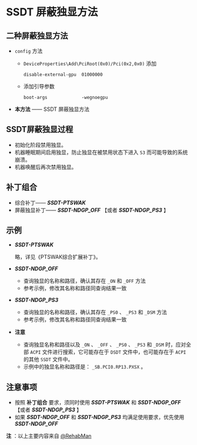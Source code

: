 # SSDT 屏蔽独显方法

## 二种屏蔽独显方法

- `config` 方法

  - `DeviceProperties\Add\PciRoot(0x0)/Pci(0x2,0x0)` 添加

    ```text
    disable-external-gpu  01000000
    ```

  - 添加引导参数

    ```text
    boot-args             -wegnoegpu
    ```

- **本方法** —— SSDT 屏蔽独显方法

## SSDT屏蔽独显过程

- 初始化阶段禁用独显。
- 机器睡眠期间启用独显，防止独显在被禁用状态下进入 `S3` 而可能导致的系统崩溃。
- 机器唤醒后再次禁用独显。

## 补丁组合

- 综合补丁—— ***SSDT-PTSWAK***
- 屏蔽独显补丁—— ***SSDT-NDGP_OFF*** 【或者 ***SSDT-NDGP_PS3*** 】

## 示例

- ***SSDT-PTSWAK***

  略，详见《PTSWAK综合扩展补丁》。
  
- ***SSDT-NDGP_OFF***

  - 查询独显的名称和路径，确认其存在 `_ON` 和 `_OFF` 方法
  - 参考示例，修改其名称和路径同查询结果一致
  
- ***SSDT-NDGP_PS3***

  - 查询独显的名称和路径，确认其存在 `_PS0`  、 `_PS3` 和 `_DSM` 方法
  - 参考示例，修改其名称和路径同查询结果一致
  
- **注意**

  - 查询独显名称和路径以及 `_ON` 、 `_OFF` 、 `_PS0` 、 `_PS3` 和 `_DSM` 时，应对全部 `ACPI` 文件进行搜索，它可能存在于 `DSDT` 文件中，也可能存在于 `ACPI` 的其他 `SSDT` 文件中。
  - 示例中的独显名称和路径是： `_SB.PCI0.RP13.PXSX` 。

## 注意事项

- 按照 **补丁组合** 要求，须同时使用 ***SSDT-PTSWAK*** 和 ***SSDT-NDGP_OFF*** 【或者 ***SSDT-NDGP_PS3*** 】
- 如果 ***SSDT-NDGP_OFF*** 和 ***SSDT-NDGP_PS3*** 均满足使用要求，优先使用 ***SSDT-NDGP_OFF***

**注** ：以上主要内容来自 [@RehabMan](https://github.com/rehabman)
